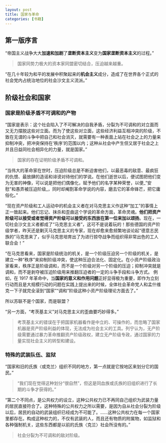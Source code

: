 ```yaml
---
layout: post
title: 国家与革命
categories: [书籍]
---
```


## 第一版序言

“帝国主义战争大大**加速和加剧**了**垄断资本主义**变为**国家垄断资本主义**的过程。”

> 国家同势力极大的资本家同盟密切结合，压迫越来越重。

“在几十年较为和平的发展中积聚起来的**机会主义**成分，造成了在世界各个正式的社会党内占统治地位的社会沙文主义流派。”

##  阶级社会和国家

### 国家是阶级矛盾不可调和的产物

“国家是表示：这个社会陷入了不可解决的自我矛盾，分裂为不可调和的对立面而又无力摆脱这些对立面。而为了使这些对立面，这些经济利益互相冲突的阶级，不致在无谓的斗争中把自己和社会消灭，就需要有一种表面上站在社会之上的力量来抑制冲突，把冲突保持在‘秩序’的范围以内；这种从社会中产生但又居于社会之上并且日益同社会相异化的力量，就是国家。”

> 国家的存在证明阶级矛盾不可调和。

“当伟大的革命家在世时，压迫阶级总是不断迫害他们，以最恶毒的敌意、最疯狂的仇恨、最放肆的造谣和诽谤对待他们的学说。在他们逝世以后，便试图把他们变为无害的神像，可以说是把他们偶像化，赋予他们的名字某种荣誉，以便_“安慰”和愚弄被压迫阶级_，同时却阉割革命学说的内容，磨去它的革命锋芒，把它庸俗化。”

“现在资产阶级和工人运动中的机会主义者在对马克思主义作这种“加工”的事情上正一致起来。他们忘记、抹杀和歪曲这个学说的革命方面，革命灵魂。**他们把资产阶级可以接受或者觉得资产阶级可以接受的东西放在第一位来加以颂扬**。现在，一切社会沙文主义者都成了“马克思主义者”，这可不是说着玩的！那些德国的资产阶级学者，昨天还是剿灭马克思主义的专家，现在却愈来愈频繁地谈论起“德意志民族的”马克思来了，似乎马克思培育出了为进行掠夺战争而组织得非常出色的工人联合会！”

“在马克思看来，国家是阶级统治的机关，是一个阶级压迫另一个阶级的机关，是建立一种“秩序”来抑制阶级冲突，使这种压迫合法化、固定化。在小资产阶级政治家看来，秩序正是阶级调和，而不是一个阶级对另一个阶级的压迫；抑制冲突就是调和，而不是剥夺被压迫阶级用来推翻压迫者的一定的斗争手段和斗争方式。
例如，在 1917 年革命中，当**国家的意义和作用问题**正好显得极为重要，即作为立刻行动而且是大规模行动的问题在实践上提出来的时候，全体社会革命党人和孟什维克一下子就完全滚到“国家”“调和”阶级这种小资产阶级理论方面去了。”

所以苏联不是个国家，而是联盟？

“另一方面，“考茨基主义”对马克思主义的歪曲要巧妙得多。”

> 考茨基主义的错误在于把国家机器看作是中立的、可操作的，而忽略了国家机器是资产阶级利益的体现，无法成为社会主义的工具。列宁认为，无产阶级需要通过暴力革命推翻资产阶级政权，建立无产阶级专政，通过国家的力量实现社会主义的转型和建设。

### 特殊的武装队伍、监狱

“国家和旧的氏族〈或克兰〉组织不同的地方，第一点就是它按地区来划分它的国民。”

> “我们现在觉得这种划分“很自然”，但这是同血族或氏族的旧组织进行了长期的斗争才获得的。”

“第二个不同点，是公共权力的设立，这种公共权力已不再同自己组织为武装力量的居民直接符合了。这种特殊的公共权力之所以需要，是因为自从社会分裂为阶级以后，居民的自动的武装组织已经成为不可能了。......这种公共权力在每一个国家里都存在。构成这种权力的，不仅有武装的人，而且还有物质的附属物，如监狱和各种强制机关，这些东西都是以前的氏族〈克兰〉社会所没有的。”

> 社会分裂为不可调和的敌对阶级。






